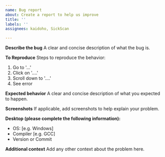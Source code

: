 ```yaml
---
name: Bug report
about: Create a report to help us improve
title: ''
labels: ''
assignees: kaidoho, SickScan

---
```


**Describe the bug**
A clear and concise description of what the bug is.

**To Reproduce**
Steps to reproduce the behavior:
1. Go to '...'
2. Click on '....'
3. Scroll down to '....'
4. See error

**Expected behavior**
A clear and concise description of what you expected to happen.

**Screenshots**
If applicable, add screenshots to help explain your problem.

**Desktop (please complete the following information):**
 - OS: [e.g. Windows]
 - Compiler [e.g. GCC]
 - Version or Commit


**Additional context**
Add any other context about the problem here.
